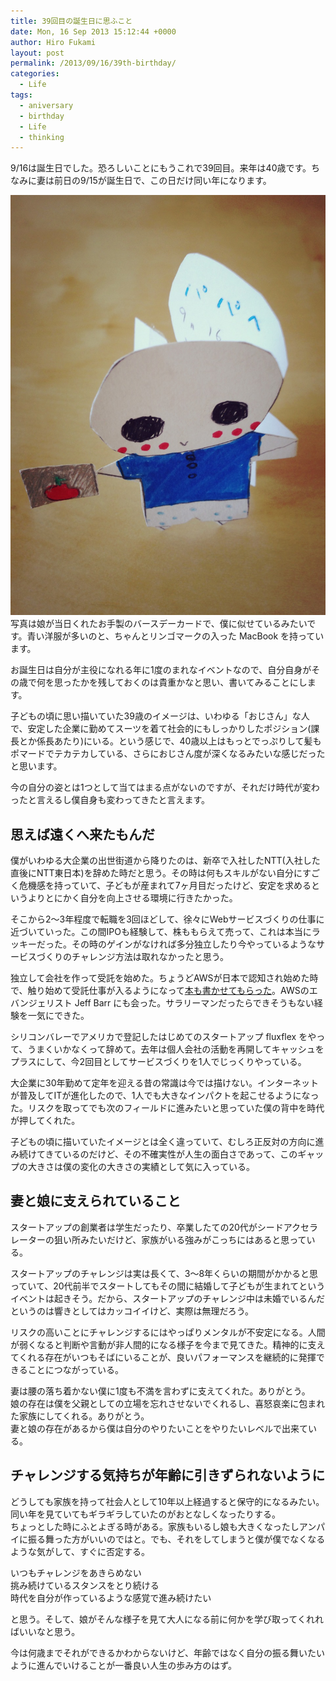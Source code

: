 ```yaml
---
title: 39回目の誕生日に思ふこと
date: Mon, 16 Sep 2013 15:12:44 +0000
author: Hiro Fukami
layout: post
permalink: /2013/09/16/39th-birthday/
categories:
  - Life
tags:
  - aniversary
  - birthday
  - Life
  - thinking
---
```

9/16は誕生日でした。恐ろしいことにもうこれで39回目。来年は40歳です。ちなみに妻は前日の9/15が誕生日で、この日だけ同い年になります。

[<img class="wp-image-1228 alignright" alt="2013BirthDayCard" src="/images/2013/09/2013birthdaycard.jpg?resize=369%2C491" data-recalc-dims="1" />][1]写真は娘が当日くれたお手製のバースデーカードで、僕に似せているみたいです。青い洋服が多いのと、ちゃんとリンゴマークの入った MacBook を持っています。

お誕生日は自分が主役になれる年に1度のまれなイベントなので、自分自身がその歳で何を思ったかを残しておくのは貴重かなと思い、書いてみることにします。

子どもの頃に思い描いていた39歳のイメージは、いわゆる「おじさん」な人で、安定した企業に勤めてスーツを着て社会的にもしっかりしたポジション(課長とか係長あたり)にいる。という感じで、40歳以上はもっとでっぷりして髪もポマードでテカテカしている、さらにおじさん度が深くなるみたいな感じだったと思います。

今の自分の姿とは1つとして当てはまる点がないのですが、それだけ時代が変わったと言えるし僕自身も変わってきたと言えます。

## 思えば遠くへ来たもんだ

僕がいわゆる大企業の出世街道から降りたのは、新卒で入社したNTT(入社した直後にNTT東日本)を辞めた時だと思う。その時は何もスキルがない自分にすごく危機感を持っていて、子どもが産まれて7ヶ月目だったけど、安定を求めるというよりとにかく自分を向上させる環境に行きたかった。

そこから2〜3年程度で転職を3回ほどして、徐々にWebサービスづくりの仕事に近づいていった。この間IPOも経験して、株ももらえて売って、これは本当にラッキーだった。その時のゲインがなければ多分独立したり今やっているようなサービスづくりのチャレンジ方法は取れなかったと思う。

<!--more-->

独立して会社を作って受託を始めた。ちょうどAWSが日本で認知され始めた時で、触り始めて受託仕事が入るようになって<a href="http://www.amazon.co.jp/gp/product/4774142840/ref=as_li_ss_tl?ie=UTF8&camp=247&creative=7399&creativeASIN=4774142840&linkCode=as2&tag=dsea-22" target="_blank">本も書かせてもらった</a>。AWSのエバンジェリスト Jeff Barr にも会った。サラリーマンだったらできそうもない経験を一気にできた。

シリコンバレーでアメリカで登記したはじめてのスタートアップ fluxflex をやって、うまくいかなくって辞めて。去年は個人会社の活動を再開してキャッシュをプラスにして、今2回目としてサービスづくりを1人でじっくりやっている。

大企業に30年勤めて定年を迎える昔の常識は今では描けない。インターネットが普及してITが進化したので、1人でも大きなインパクトを起こせるようになった。リスクを取ってでも次のフィールドに進みたいと思っていた僕の背中を時代が押してくれた。

子どもの頃に描いていたイメージとは全く違っていて、むしろ正反対の方向に進み続けてきているのだけど、その不確実性が人生の面白さであって、このギャップの大きさは僕の変化の大きさの実績として気に入っている。

## 妻と娘に支えられていること

スタートアップの創業者は学生だったり、卒業したての20代がシードアクセラレーターの狙い所みたいだけど、家族がいる強みがこっちにはあると思っている。

スタートアップのチャレンジは実は長くて、3〜8年くらいの期間がかかると思っていて、20代前半でスタートしてもその間に結婚して子どもが生まれてというイベントは起きそう。だから、スタートアップのチャレンジ中は未婚でいるんだというのは響きとしてはカッコイイけど、実際は無理だろう。

リスクの高いことにチャレンジするにはやっぱりメンタルが不安定になる。人間が弱くなると判断や言動が非人間的になる様子を今まで見てきた。精神的に支えてくれる存在がいつもそばにいることが、良いパフォーマンスを継続的に発揮できることにつながっている。

妻は腰の落ち着かない僕に1度も不満を言わずに支えてくれた。ありがとう。  
娘の存在は僕を父親としての立場を忘れさせないでくれるし、喜怒哀楽に包まれた家族にしてくれる。ありがとう。  
妻と娘の存在があるから僕は自分のやりたいことをやりたいレベルで出来ている。

## チャレンジする気持ちが年齢に引きずられないように

どうしても家族を持って社会人として10年以上経過すると保守的になるみたい。同い年を見ていてもギラギラしていたのがおとなしくなったりする。  
ちょっとした時にふとよぎる時がある。家族もいるし娘も大きくなったしアンパイに振る舞った方がいいのではと。でも、それをしてしまうと僕が僕でなくなるような気がして、すぐに否定する。

いつもチャレンジをあきらめない  
挑み続けているスタンスをとり続ける  
時代を自分が作っているような感覚で進み続けたい

と思う。そして、娘がそんな様子を見て大人になる前に何かを学び取ってくれればいいなと思う。

今は何歳までそれができるかわからないけど、年齢ではなく自分の振る舞いたいように進んでいけることが一番良い人生の歩み方のはず。

 [1]: /images/2013/09/2013birthdaycard.jpg